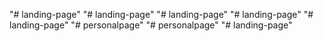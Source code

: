 "# landing-page" 
"# landing-page" 
"# landing-page" 
"# landing-page" 
"# landing-page" 
"# personalpage" 
"# personalpage" 
"# landing-page" 
